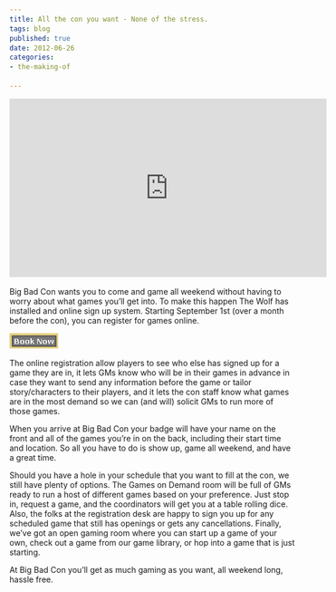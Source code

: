 ```yaml
---
title: All the con you want - None of the stress.
tags: blog
published: true
date: 2012-06-26
categories:
- the-making-of

---
```

<iframe src="https://www.youtube.com/embed/YEONFDf-eKo" frameborder="0" width="560" height="315"></iframe>

Big Bad Con wants you to come and game all weekend without having to worry about what games you’ll get into. To make this happen The Wolf has installed and online sign up system. Starting September 1st (over a month before the con), you can register for games online.

[![](/images/book_now.png "book_now")](http://www.bigbadcon.com/wp-content/uploads/2012/06/book_now.png)

The online registration allow players to see who else has signed up for a game they are in, it lets GMs know who will be in their games in advance in case they want to send any information before the game or tailor story/characters to their players, and it lets the con staff know what games are in the most demand so we can (and will) solicit GMs to run more of those games.

When you arrive at Big Bad Con your badge will have your name on the front and all of the games you’re in on the back, including their start time and location. So all you have to do is show up, game all weekend, and have a great time.

Should you have a hole in your schedule that you want to fill at the con, we still have plenty of options. The Games on Demand room will be full of GMs ready to run a host of different games based on your preference. Just stop in, request a game, and the coordinators will get you at a table rolling dice. Also, the folks at the registration desk are happy to sign you up for any scheduled game that still has openings or gets any cancellations. Finally, we’ve got an open gaming room where you can start up a game of your own, check out a game from our game library, or hop into a game that is just starting.

At Big Bad Con you’ll get as much gaming as you want, all weekend long, hassle free.